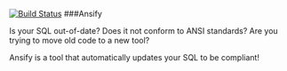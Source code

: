 [![Build Status](https://travis-ci.org/michaelkunc/Ansify.svg?branch=master)](https://travis-ci.org/michaelkunc/Ansify)
###Ansify

Is your SQL out-of-date? Does it not conform to ANSI standards? Are you trying to move old code to a new tool? 

Ansify is a tool that automatically updates your SQL to be compliant!